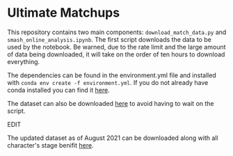 # Ultimate Matchups
This repository contains two main components: `download_match_data.py` and `smash_online_analysis.ipynb`.
The first script downloads the data to be used by the notebook.
Be warned, due to the rate limit and the large amount of data being downloaded, it will take on the order of ten hours to download everything.

The dependencies can be found in the environment.yml file and installed with `conda env create -f environment.yml`.
If you do not already have conda installed you can find it [here](https://docs.conda.io/en/latest/miniconda.html).

The dataset can also be downloaded [here](https://drive.google.com/file/d/1A4Ik03h5CrmnevD-VGZ0qtBJT6NjyXOc/view?usp=sharing) to avoid having to wait on the script.

EDIT

The updated dataset as of August 2021 can be downloaded along with all character's stage benifit [here](https://drive.google.com/drive/folders/1Te47zQdXvq02Nk_6uaB8F8tkxRRfotjd?usp=sharing).
